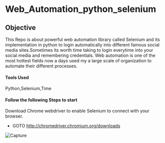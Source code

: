 # Web_Automation_python_selenium

## Objective

This Repo is about powerful web automation library called Selenium and its implementation in python to login automatically into different famous social media sites.Sometimes its worth time taking to login everytime into your social media and remembering credentials. Web automation is one of the most hottest fields now a days used my a large scale of organization to automate their different processes.

#### Tools Used

Python,Selenium,Time

#### Follow the following Steps to start 

Download Chrome webdriver to enable Selenium to connect with your browser.

- GOTO  http://chromedriver.chromium.org/downloads

![Capture](https://user-images.githubusercontent.com/42111836/61146885-7eedcd00-a4f4-11e9-9a10-fbdb8fa79036.JPG)
